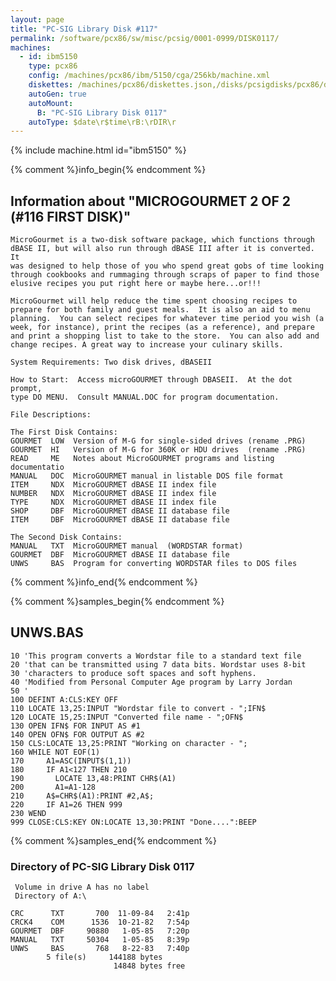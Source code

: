```yaml
---
layout: page
title: "PC-SIG Library Disk #117"
permalink: /software/pcx86/sw/misc/pcsig/0001-0999/DISK0117/
machines:
  - id: ibm5150
    type: pcx86
    config: /machines/pcx86/ibm/5150/cga/256kb/machine.xml
    diskettes: /machines/pcx86/diskettes.json,/disks/pcsigdisks/pcx86/diskettes.json
    autoGen: true
    autoMount:
      B: "PC-SIG Library Disk 0117"
    autoType: $date\r$time\rB:\rDIR\r
---
```


{% include machine.html id="ibm5150" %}

{% comment %}info_begin{% endcomment %}

## Information about "MICROGOURMET 2 OF 2  (#116 FIRST DISK)"

    MicroGourmet is a two-disk software package, which functions through
    dBASE II, but will also run through dBASE III after it is converted. It
    was designed to help those of you who spend great gobs of time looking
    through cookbooks and rummaging through scraps of paper to find those
    elusive recipes you put right here or maybe here...or!!!
    
    MicroGourmet will help reduce the time spent choosing recipes to
    prepare for both family and guest meals.  It is also an aid to menu
    planning.  You can select recipes for whatever time period you wish (a
    week, for instance), print the recipes (as a reference), and prepare
    and print a shopping list to take to the store.  You can also add and
    change recipes. A great way to increase your culinary skills.
    
    System Requirements: Two disk drives, dBASEII
    
    How to Start:  Access microGOURMET through DBASEII.  At the dot prompt,
    type DO MENU.  Consult MANUAL.DOC for program documentation.
    
    File Descriptions:
    
    The First Disk Contains:
    GOURMET  LOW  Version of M-G for single-sided drives (rename .PRG)
    GOURMET  HI   Version of M-G for 360K or HDU drives  (rename .PRG)
    READ     ME   Notes about MicroGOURMET programs and listing documentatio
    MANUAL   DOC  MicroGOURMET manual in listable DOS file format
    ITEM     NDX  MicroGOURMET dBASE II index file
    NUMBER   NDX  MicroGOURMET dBASE II index file
    TYPE     NDX  MicroGOURMET dBASE II index file
    SHOP     DBF  MicroGOURMET dBASE II database file
    ITEM     DBF  MicroGOURMET dBASE II database file
    
    The Second Disk Contains:
    MANUAL   TXT  MicroGOURMET manual  (WORDSTAR format)
    GOURMET  DBF  MicroGOURMET dBASE II database file
    UNWS     BAS  Program for converting WORDSTAR files to DOS files
{% comment %}info_end{% endcomment %}

{% comment %}samples_begin{% endcomment %}

## UNWS.BAS

```bas
10 'This program converts a Wordstar file to a standard text file
20 'that can be transmitted using 7 data bits. Wordstar uses 8-bit
30 'characters to produce soft spaces and soft hyphens.
40 'Modified from Personal Computer Age program by Larry Jordan
50 '
100 DEFINT A:CLS:KEY OFF
110 LOCATE 13,25:INPUT "Wordstar file to convert - ";IFN$
120 LOCATE 15,25:INPUT "Converted file name - ";OFN$
130 OPEN IFN$ FOR INPUT AS #1
140 OPEN OFN$ FOR OUTPUT AS #2
150 CLS:LOCATE 13,25:PRINT "Working on character - ";
160 WHILE NOT EOF(1)
170 	A1=ASC(INPUT$(1,1))
180 	IF A1<127 THEN 210
190 	  LOCATE 13,48:PRINT CHR$(A1)
200 	  A1=A1-128
210 	A$=CHR$(A1):PRINT #2,A$;
220 	IF A1=26 THEN 999
230 WEND
999 CLOSE:CLS:KEY ON:LOCATE 13,30:PRINT "Done....":BEEP
```

{% comment %}samples_end{% endcomment %}

### Directory of PC-SIG Library Disk 0117

     Volume in drive A has no label
     Directory of A:\

    CRC      TXT       700  11-09-84   2:41p
    CRCK4    COM      1536  10-21-82   7:54p
    GOURMET  DBF     90880   1-05-85   7:20p
    MANUAL   TXT     50304   1-05-85   8:39p
    UNWS     BAS       768   8-22-83   7:40p
            5 file(s)     144188 bytes
                           14848 bytes free
